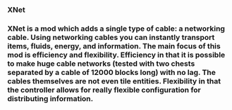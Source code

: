 ### XNet

### XNet is a mod which adds a single type of cable: a networking cable. Using networking cables you can instantly transport items, fluids, energy, and information. The main focus of this mod is efficiency and flexibility. Efficiency in that it is possible to make huge cable networks (tested with two chests separated by a cable of 12000 blocks long) with no lag. The cables themselves are not even tile entities. Flexibility in that the controller allows for really flexible configuration for distributing information.
